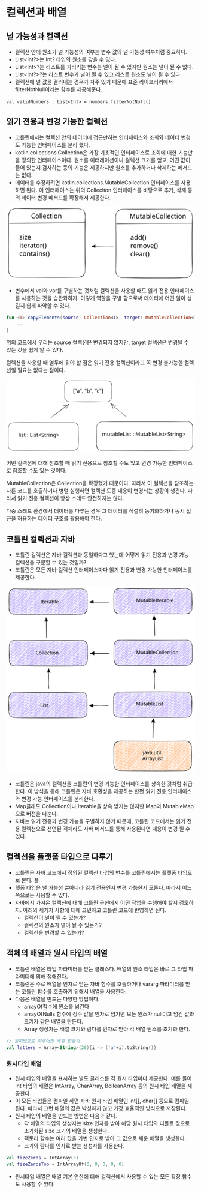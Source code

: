 # 컬렉션과 배열

## 널 가능성과 컬렉션&#x20;

* 컬렉션 안에 원소가 널 가능성의 여부는 변수 값의 널 가능성 여부처럼 중요하다.
* List\<Int?>는 Int? 타입의 원소를 갖을 수 있다.&#x20;
* List\<Int>?는 리스트를 가리키는 변수는 널이 될 수 있지만 원소는 널이 될 수 없다.&#x20;
* List\<Int?>?는 리스트 변수가 널이 될 수 있고 리스트 원소도 널이 될 수 있다.
* 컬렉션에 널 값을 걸러내는 경우가 자주 있기 때문에 표준 라이브러리에서 filterNotNull이라는 함수를 제공해준다.&#x20;

`val validNumbers : List<Int> = numbers.filterNotNull()`



## 읽기 전용과 변경 가능한 컬렉션

* 코틀린에서는 컬렉션 안의 데이터에 접근만하는 인터페이스와 조회와 데이터 변경도 가능한 인터페이스를 분리 했다.
* kotlin.collections.Collection은 가장 기초적인 인터페이스로 조회에 대한 기능만을 정의한 인터페이스이다. 원소를 이터레이션이나 컬렉션 크기를 얻고, 어떤 값이 들어 있는지 검사하는 등의 기능은 제공하지만 원소를 추가하거나 삭제하는 메서드는 없다.&#x20;
* 데이터를 수정하려면 kotlin.collections.MutableCollection 인터페이스를 사용하면 된다. 이 인터페이스는 위의 Colleciton 인터페이스를 바탕으로 추가, 삭제 등의 데이터 변경 메서드를 확장해서 제공한다.&#x20;

<img src="../../../../.gitbook/assets/file.excalidraw (7).svg" alt="extends collection" class="gitbook-drawing">

* 변수에서 val와 var를 구별하는 것처럼 컬렉션을 사용할 때도 읽기 전용 인터페이스를 사용하는 것을 습관화하자. 이렇게  역할을 구별 함으로써 데이터에 어떤 일이 생길지 쉽게 파악할 수 있다.&#x20;

```kotlin
fun <T> copyElements(source: Collection<T>, target: MutableCollection<T>){
    ~~  
}
```

위의 코드에서 우리는 source 컬렉션은 변경되지 않지만, target 컬렉션은 변경될 수 있는 것을 쉽게 알 수 있다.

컬렉션을 사용할 때 염두에 둬야 할 점은 읽기 전용 컬렉션이라고 꼭 변경 불가능한 컬렉션일 필요는 없다는 점이다.&#x20;

<img src="../../../../.gitbook/assets/file.excalidraw (29).svg" alt="List, MutableList" class="gitbook-drawing">

어떤 컬렉션에 대해 참조할 때 읽기 전용으로 참조할 수도 있고 변경 가능한 인터페이스로 참조할 수도 있는 것이다.&#x20;

MutableCollection은 Collection을 확장했기 때문이다. 따라서 이 컬렉션을 참조하는 다른 코드를 호출하거나 병렬 실행하면 컬렉션 도중 내용이 변경되는 상황이 생긴다. 따라서 읽기 전용 컬렉션이 항상 스레드 안전하지는 않다.

다중 스레드 환경에서 데이터를 다루는 경우 그 데이터를 적절히 동기화하거나 동시 접근을 허용하는 데이터 구조를 활용해야 한다.&#x20;



## 코틀린 컬렉션과 자바&#x20;

* 코틀린 컬렉션은 자바 컬렉션과 동일하다고 했는데 어떻게 읽기 전용과 변경 가능 컬렉션을 구분할 수 있는 것일까?&#x20;
* 코틀린은 모든 자바 컬렉션 인터페이스마다 읽기 전용과 변경 가능한 인터페이스를 제공한다.

<img src="../../../../.gitbook/assets/file.excalidraw (8).svg" alt="" class="gitbook-drawing">

* 코틀린은 java의 컬렉션을 코틀린의 변경 가능한 인터페이스를 상속한 것처럼 취급한다. 이 방식을 통해 코틀린은 자바 호환성을 제공하는 한편 읽기 전용 인터페이스와 변경 가능 인터페이스를 분리한다.
* Map클래도 Collection이나 Iterable을 상속 받지는 않지만 Map과 MutableMap으로 버전을 나눈다.
* 자바는 읽기 전용과 변경 가능을 구별하지 않기 때문에, 코틀린 코드에서는 읽기 전용 컬렉션으로 선언된 객체라도 자바 메서드를 통해 사용된다면 내용이 변경 될 수 있다.&#x20;



## 컬렉션을 플랫폼 타입으로 다루기

* 코틀린은 자바 코드에서 정의된 컬렉션 타입의 변수를 코틀린에서는 플랫폼 타입으로 본다. 플
* 랫폼 타입은 널 가능성 뿐아니라 읽기 전용인지 변경 가능한지 모른다. 따라서 어느 쪽으로든 사용할 수 있다.
* 자바에서 가져온 컬렉션에 대해 코틀린 구현에서 어떤 작업을 수행해야 할지 검토하자. 아래의 세가지 사항에 대해 고민하고 코틀린 코드에 반영하면 된다.
  * 컬렉션이 널이 될 수 있는가?
  * 컬렉션의 원소가 널이 될 수 있는가?
  * 컬렉션을 변경할 수 있는가?

## 객체의 배열과 원시 타입의 배열

* 코틀린 배열은 타입 파라미터를 받는 클래스다. 배열의 원소 타입은 바로 그 타입 파라미터에 의해 정해진다.&#x20;
* 코틀린은 주로 배열을 인자로 받는 자바 함수를 호출하거나 vararg 파라미터를 받는 코틀린 함수를 호출하기 위해서 배열을 사용한다.&#x20;
* 다음은 배열을 만드는 다양한 방법이다.
  * arrayOf함수에 원소를 넘긴다
  * arrayOfNulls 함수에 정수 값을 인자로 넘기면 모든 원소가 null이고 넘긴 값과 크기가 같은 배열을 만든다.
  * Array 생성자는 배열 크기와 람다를 인자로 받아 각 배열 원소를 초기화 한다.&#x20;

```kotlin
// 알파벳으로 이루어진 배열 만들기
val letters = Array<String>(26){i -> ('a'+i).toString()}
```



### 원시타입 배열&#x20;

* 원시 타입의 배열을 표시하는 별도 클래스를 각 원시 타입마다 제공한다. 예를 들어 Int 타입의 배열은 IntArray, CharArray, BolleanArray 등의 원시 타입 배열을 제공한다.&#x20;
* 이 모든 타입들은 컴파일 하면 자바 원시 타입 배열인 int\[], char\[] 등으로 컴파일 된다. 따라서 그런 배열의 값은 박싱하지 않고 가장 효율적인 방식으로 저장된다.
* 원시 타입의 배열을 만드는 방법은 다음과 같다.
  * 각 배열의 타입의 생성자는 size 인자를 받아 해당 원시 타입의 디폴트 값으로 초기화된 size 크기의 배열을 생성한다.&#x20;
  * 팩토리 함수는 여러 값을 가변 인자로 받아 그 값으로 채운 배열을 생성한다.
  * 크기와 람다를 인자로 받는 생성자를 사용한다.

```kotlin
val fizeZeros = IntArray(5) 
val fizeZerosToo = IntArrayOf(0, 0, 0, 0, 0)
```

* 원시타입 배열은 배열 기본 연산에 더해 컬렉션에서 사용할 수 있는 모든 확장 함수도 사용할 수 있다.



